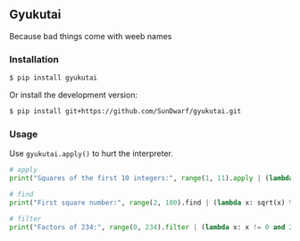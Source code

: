 ## Gyukutai

Because bad things come with weeb names

### Installation

```bash
$ pip install gyukutai
```

Or install the development version:

```bash
$ pip install git+https://github.com/SunDwarf/gyukutai.git
```

### Usage

Use `gyukutai.apply()` to hurt the interpreter.

```py
# apply
print("Squares of the first 10 integers:", range(1, 11).apply | (lambda x: x ** 2))

# find
print("First square number:", range(2, 100).find | (lambda x: sqrt(x) % 1 == 0))

# filter
print("Factors of 234:", range(0, 234).filter | (lambda x: x != 0 and 234 % x == 0))
```
